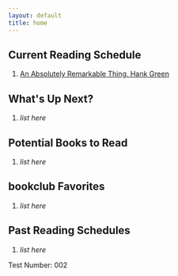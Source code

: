 ```yaml
---
layout: default
title: home
---
```


## Current Reading Schedule

1. [An Absolutely Remarkable Thing, Hank Green](Books/an-absolutely-remarkable-thing.md)

## What's Up Next?

1. *list here*

## Potential Books to Read

1. *list here*

## bookclub Favorites

1. *list here*

## Past Reading Schedules

1. *list here*

Test Number: 002
